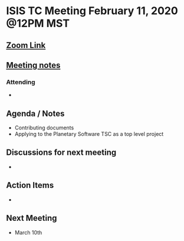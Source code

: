 # ISIS TC Meeting February 11, 2020 @12PM MST

## [Zoom Link](https://zoom.us/j/168139350)

## [Meeting notes]()

### Attending
 -

## Agenda / Notes
 - Contributing documents
 - Applying to the Planetary Software TSC as a top level project

## Discussions for next meeting
 -

## Action Items
 -

## Next Meeting
 - March 10th
